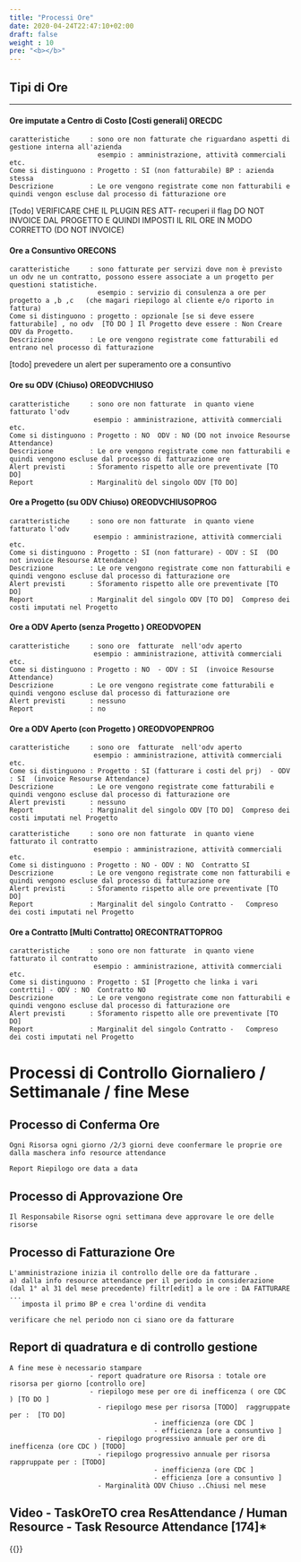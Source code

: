 ```yaml
---
title: "Processi Ore"
date: 2020-04-24T22:47:10+02:00
draft: false
weight : 10
pre: "<b></b>"
---
```


## Tipi di Ore

---

#### Ore imputate a Centro di Costo [Costi generali] ORECDC

```
caratteristiche     : sono ore non fatturate che riguardano aspetti di gestione interna all'azienda 
                      esempio : amministrazione, attività commerciali etc.
Come si distinguono : Progetto : SI (non fatturabile) BP : azienda stessa 
Descrizione         : Le ore vengono registrate come non fatturabili e quindi vengon escluse dal processo di fatturazione ore
```

[Todo] VERIFICARE CHE IL PLUGIN RES ATT- recuperi il flag DO NOT  INVOICE DAL PROGETTO E QUINDI IMPOSTI IL RIL ORE IN MODO CORRETTO (DO  NOT INVOICE)

#### Ore a Consuntivo ORECONS

```
caratteristiche     : sono fatturate per servizi dove non è previsto un odv ne un contratto, possono essere associate a un progetto per questioni statistiche.
                      esempio : servizio di consulenza a ore per progetto a ,b ,c   (che magari riepilogo al cliente e/o riporto in fattura)
Come si distinguono : progetto : opzionale [se si deve essere fatturabile] , no odv  [TO DO ] Il Progetto deve essere : Non Creare ODV da Progetto.
Descrizione         : Le ore vengono registrate come fatturabili ed entrano nel processo di fatturazione
```

[todo] prevedere un alert per superamento ore a consuntivo

#### Ore su ODV (Chiuso) OREODVCHIUSO

```
caratteristiche     : sono ore non fatturate  in quanto viene fatturato l'odv
                     esempio : amministrazione, attività commerciali etc. 
Come si distinguono : Progetto : NO  ODV : NO (DO not invoice Resourse Attendance) 
Descrizione         : Le ore vengono registrate come non fatturabili e quindi vengono escluse dal processo di fatturazione ore
Alert previsti      : Sforamento rispetto alle ore preventivate [TO DO]
Report              : Marginalitù del singolo ODV [TO DO]
```

#### Ore a Progetto (su ODV Chiuso) OREODVCHIUSOPROG

```
caratteristiche     : sono ore non fatturate  in quanto viene fatturato l'odv
                     esempio : amministrazione, attività commerciali etc. 
Come si distinguono : Progetto : SI (non fatturare) - ODV : SI  (DO not invoice Resourse Attendance) 
Descrizione         : Le ore vengono registrate come non fatturabili e quindi vengono escluse dal processo di fatturazione ore
Alert previsti      : Sforamento rispetto alle ore preventivate [TO DO]
Report              : Marginalit del singolo ODV [TO DO]  Compreso dei costi imputati nel Progetto
```

#### Ore a ODV Aperto (senza Progetto ) OREODVOPEN

```
caratteristiche     : sono ore  fatturate  nell'odv aperto 
                     esempio : amministrazione, attività commerciali etc. 
Come si distinguono : Progetto : NO  - ODV : SI  (invoice Resourse Attendance)
Descrizione         : Le ore vengono registrate come fatturabili e quindi vengono escluse dal processo di fatturazione ore
Alert previsti      : nessuno
Report              : no
```

#### Ore a ODV Aperto (con Progetto ) OREODVOPENPROG

```
caratteristiche     : sono ore  fatturate  nell'odv aperto 
                     esempio : amministrazione, attività commerciali etc. 
Come si distinguono : Progetto : SI (fatturare i costi del prj)  - ODV : SI  (invoice Resourse Attendance)
Descrizione         : Le ore vengono registrate come fatturabili e quindi vengono escluse dal processo di fatturazione ore
Alert previsti      : nessuno
Report              : Marginalit del singolo ODV [TO DO]  Compreso dei costi imputati nel Progetto
```



```
caratteristiche     : sono ore non fatturate  in quanto viene fatturato il contratto
                     esempio : amministrazione, attività commerciali etc. 
Come si distinguono : Progetto : NO - ODV : NO  Contratto SI 
Descrizione         : Le ore vengono registrate come non fatturabili e quindi vengono escluse dal processo di fatturazione ore
Alert previsti      : Sforamento rispetto alle ore preventivate [TO DO]
Report              : Marginalit del singolo Contratto -   Compreso dei costi imputati nel Progetto
```

#### Ore a Contratto [Multi Contratto] ORECONTRATTOPROG

```
caratteristiche     : sono ore non fatturate  in quanto viene fatturato il contratto
                     esempio : amministrazione, attività commerciali etc. 
Come si distinguono : Progetto : SI [Progetto che linka i vari contrtti] - ODV : NO  Contratto NO
Descrizione         : Le ore vengono registrate come non fatturabili e quindi vengono escluse dal processo di fatturazione ore
Alert previsti      : Sforamento rispetto alle ore preventivate [TO DO]
Report              : Marginalit del singolo Contratto -   Compreso dei costi imputati nel Progetto
```

# Processi di Controllo Giornaliero / Settimanale / fine Mese

## Processo di Conferma Ore

```
Ogni Risorsa ogni giorno /2/3 giorni deve coonfermare le proprie ore dalla maschera info resource attendance
```



```
Report Riepilogo ore data a data
```

## Processo di Approvazione Ore

```
Il Responsabile Risorse ogni settimana deve approvare le ore delle risorse
```

## Processo di Fatturazione Ore

```
L'amministrazione inizia il controllo delle ore da fatturare .
a) dalla info resource attendance per il periodo in considerazione (dal 1° al 31 del mese precedente) filtr[edit] a le ore : DA FATTURARE ...
   imposta il primo BP e crea l'ordine di vendita
```



```
verificare che nel periodo non ci siano ore da fatturare
```


## Report di quadratura e di controllo gestione

```
A fine mese è necessario stampare
                    - report quadrature ore Risorsa : totale ore risorsa per giorno [controllo ore]  
                    - riepilogo mese per ore di inefficenza ( ore CDC ) [TO DO ]
                      - riepilogo mese per risorsa [TODO]  raggruppate per :  [TO DO]
                                    - inefficienza (ore CDC ]
                                    - efficienza [ore a consuntivo ]
                      - riepilogo progressivo annuale per ore di inefficenza (ore CDC ) [TODO]
                      - riepilogo progressivo annuale per risorsa rappruppate per : [TODO]
                                    - inefficienza (ore CDC ]
                                    - efficienza [ore a consuntivo ]
                      - Marginalità ODV Chiuso ..Chiusi nel mese
```            

## Video - TaskOreTO crea ResAttendance /  Human Resource - Task Resource Attendance [174]*
{{<youtube tvdnF-guKBU>}}                      

